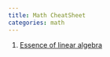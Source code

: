 ```yaml
---
title: Math CheatSheet
categories: math
---
```

1. [Essence of linear algebra](https://www.youtube.com/playlist?list=PLZHQObOWTQDPD3MizzM2xVFitgF8hE_ab)